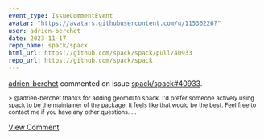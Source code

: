 ```yaml
---
event_type: IssueCommentEvent
avatar: "https://avatars.githubusercontent.com/u/11536226?"
user: adrien-berchet
date: 2023-11-17
repo_name: spack/spack
html_url: https://github.com/spack/spack/pull/40933
repo_url: https://github.com/spack/spack
---
```


<a href='https://github.com/adrien-berchet' target='_blank'>adrien-berchet</a> commented on issue <a href='https://github.com/spack/spack/pull/40933' target='_blank'>spack/spack#40933</a>.

<small>> @adrien-berchet thanks for adding geomdl to spack. I'd prefer someone actively using spack to be the maintainer of the package. It feels like that would be the best. Feel free to contact me if you have any other questions....</small>

<a href='https://github.com/spack/spack/pull/40933' target='_blank'>View Comment</a>